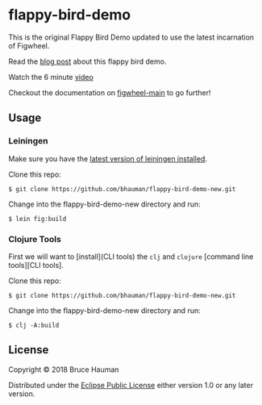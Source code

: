 # flappy-bird-demo

This is the original Flappy Bird Demo updated to use the latest
incarnation of Figwheel.

Read the [blog post](http://rigsomelight.com/2014/05/01/interactive-programming-flappy-bird-clojurescript.html) about this flappy bird demo.

Watch the 6 minute [video](https://www.youtube.com/watch?v=KZjFVdU8VLI)

Checkout the documentation on [figwheel-main](https://github.com/bhauman/figwheel-main) to go further!

## Usage

### Leiningen

Make sure you have the [latest version of leiningen installed](https://github.com/technomancy/leiningen#installation).

Clone this repo:

```shell
$ git clone https://github.com/bhauman/flappy-bird-demo-new.git
```

Change into the flappy-bird-demo-new directory and run:

```shell
$ lein fig:build
```

### Clojure Tools

First we will want to [install](CLI tools) the `clj` and `clojure` [command line
tools][CLI tools].

Clone this repo:

```shell
$ git clone https://github.com/bhauman/flappy-bird-demo-new.git
```

Change into the flappy-bird-demo-new directory and run:

```shell
$ clj -A:build
```

## License

Copyright © 2018 Bruce Hauman

Distributed under the [Eclipse Public License](LICENSE) either version 1.0 or any
later version.
